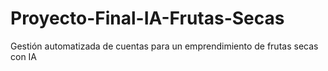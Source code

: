 # Proyecto-Final-IA-Frutas-Secas
Gestión automatizada de cuentas para un emprendimiento de frutas secas con IA
